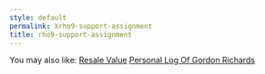 ```yaml
---
style: default
permalink: Xrho9-support-assignment
title: rho9-support-assignment
---
```

You may also like:
[Resale Value](http://scp-wiki.net/resale-value)
[Personal Log Of Gordon Richards](http://scp-wiki.net/personal-log-of-gordon-richards)